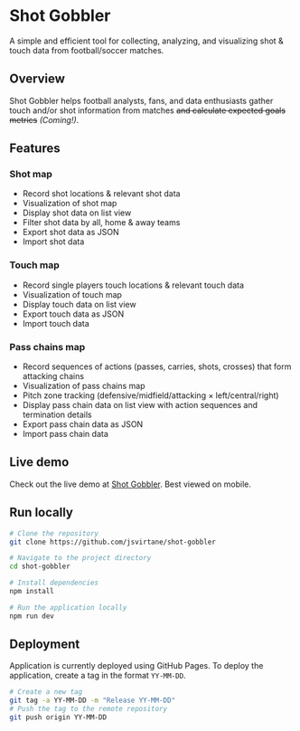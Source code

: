 # Shot Gobbler

A simple and efficient tool for collecting, analyzing, and visualizing shot & touch data from football/soccer matches.

## Overview

Shot Gobbler helps football analysts, fans, and data enthusiasts gather touch and/or shot information from matches ~~and calculate expected goals metrics~~ _(Coming!)_.

## Features

### Shot map

- Record shot locations & relevant shot data
- Visualization of shot map
- Display shot data on list view
- Filter shot data by all, home & away teams
- Export shot data as JSON
- Import shot data

### Touch map

- Record single players touch locations & relevant touch data
- Visualization of touch map
- Display touch data on list view
- Export touch data as JSON
- Import touch data

### Pass chains map

- Record sequences of actions (passes, carries, shots, crosses) that form attacking chains
- Visualization of pass chains map
- Pitch zone tracking (defensive/midfield/attacking × left/central/right)
- Display pass chain data on list view with action sequences and termination details
- Export pass chain data as JSON
- Import pass chain data

## Live demo

Check out the live demo at [Shot Gobbler](https://jsvirtane.github.io/shot-gobbler/). Best viewed on mobile.

## Run locally

```bash
# Clone the repository
git clone https://github.com/jsvirtane/shot-gobbler

# Navigate to the project directory
cd shot-gobbler

# Install dependencies
npm install

# Run the application locally
npm run dev
```

## Deployment

Application is currently deployed using GitHub Pages. To deploy the application, create a tag in the format `YY-MM-DD`.

```bash
# Create a new tag
git tag -a YY-MM-DD -m "Release YY-MM-DD"
# Push the tag to the remote repository
git push origin YY-MM-DD
```
